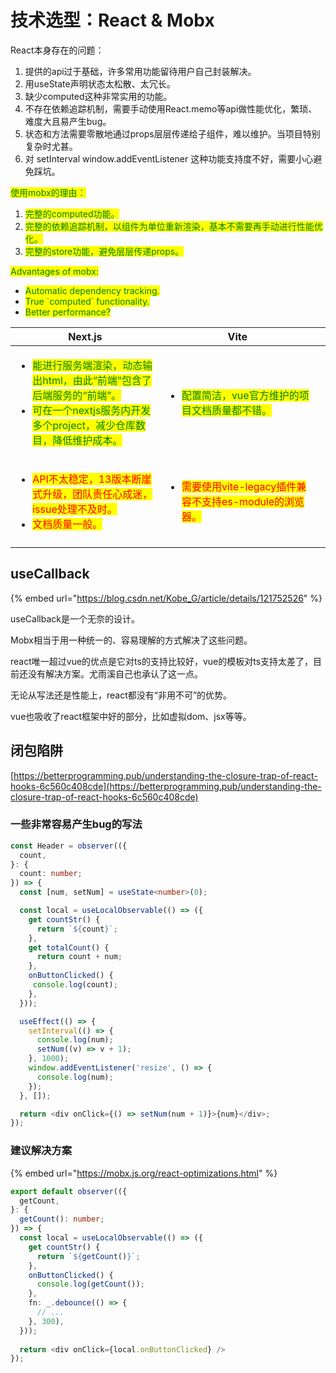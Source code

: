# 技术选型：React & Mobx

React本身存在的问题：

1. 提供的api过于基础，许多常用功能留待用户自己封装解决。
2. 用useState声明状态太松散、太冗长。
3. 缺少computed这种非常实用的功能。
4. 不存在依赖追踪机制，需要手动使用React.memo等api做性能优化，繁琐、难度大且易产生bug。
5. 状态和方法需要零散地通过props层层传递给子组件，难以维护。当项目特别复杂时尤甚。
6. 对 setInterval window.addEventListener 这种功能支持度不好，需要小心避免踩坑。

<mark style="color:green;">使用mobx的理由：</mark>

1. <mark style="color:green;">完整的computed功能。</mark>
2. <mark style="color:green;">完整的依赖追踪机制，以组件为单位重新渲染，基本不需要再手动进行性能优化。</mark>
3. <mark style="color:green;">完整的store功能，避免层层传递props。</mark>

<mark style="color:green;">Advantages of mobx:</mark>

* <mark style="color:green;">Automatic dependency tracking.</mark>
* <mark style="color:green;">True \`computed\` functionality.</mark>
* <mark style="color:green;">Better performance?</mark>

<table data-full-width="true"><thead><tr><th width="299.3333333333333">Next.js</th><th width="324">Vite</th><th></th></tr></thead><tbody><tr><td><ul><li><mark style="color:green;">能进行服务端渲染，动态输出html，由此“前端”包含了后端服务的“前端”。</mark></li><li><mark style="color:green;">可在一个nextjs服务内开发多个project，减少仓库数目，降低维护成本。</mark></li></ul></td><td><ul><li><mark style="color:green;">配置简洁，vue官方维护的项目文档质量都不错。</mark></li></ul></td><td></td></tr><tr><td><ul><li><mark style="color:red;">API不太稳定，13版本断崖式升级，团队责任心成迷，issue处理不及时。</mark></li><li><mark style="color:red;">文档质量一般。</mark></li></ul></td><td><ul><li><mark style="color:red;">需要使用vite-legacy插件兼容不支持es-module的浏览器。</mark></li></ul></td><td></td></tr><tr><td></td><td></td><td></td></tr></tbody></table>

## useCallback

{% embed url="https://blog.csdn.net/Kobe_G/article/details/121752526" %}

useCallback是一个无奈的设计。

Mobx相当于用一种统一的、容易理解的方式解决了这些问题。

react唯一超过vue的优点是它对ts的支持比较好，vue的模板对ts支持太差了，目前还没有解决方案。尤雨溪自己也承认了这一点。

无论从写法还是性能上，react都没有“非用不可”的优势。

vue也吸收了react框架中好的部分，比如虚拟dom、jsx等等。

## 闭包陷阱

[https://betterprogramming.pub/understanding-the-closure-trap-of-react-hooks-6c560c408cde](https://betterprogramming.pub/understanding-the-closure-trap-of-react-hooks-6c560c408cde)

### 一些非常容易产生bug的写法

```typescript
const Header = observer(({
  count,
}: {
  count: number;
}) => {
  const [num, setNum] = useState<number>(0);

  const local = useLocalObservable(() => ({
    get countStr() {
      return `${count}`;
    },
    get totalCount() {
      return count + num;
    },
    onButtonClicked() {
     console.log(count);
    },
  }));

  useEffect(() => {
    setInterval(() => {
      console.log(num);
      setNum((v) => v + 1);
    }, 1000);
    window.addEventListener('resize', () => {
      console.log(num);
    });
  }, []);

  return <div onClick={() => setNum(num + 1)}>{num}</div>;
});
```

### 建议解决方案

{% embed url="https://mobx.js.org/react-optimizations.html" %}

```typescript
export default observer(({
  getCount,
}: {
  getCount(): number;
}) => {
  const local = useLocalObservable(() => ({
    get countStr() {
      return `${getCount()}`;
    },
    onButtonClicked() {
      console.log(getCount());
    },
    fn: _.debounce(() => {
      // ...
    }, 300),
  }));
  
  return <div onClick={local.onButtonClicked} />
});
```
